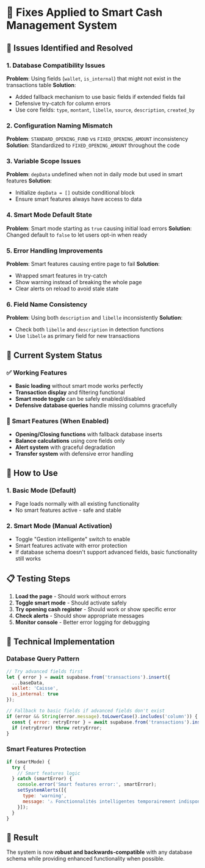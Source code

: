 # 🔧 Fixes Applied to Smart Cash Management System

## 🚨 Issues Identified and Resolved

### 1. **Database Compatibility Issues**
**Problem**: Using fields (`wallet`, `is_internal`) that might not exist in the transactions table
**Solution**: 
- Added fallback mechanism to use basic fields if extended fields fail
- Defensive try-catch for column errors
- Use core fields: `type`, `montant`, `libelle`, `source`, `description`, `created_by`

### 2. **Configuration Naming Mismatch**
**Problem**: `STANDARD_OPENING_FUND` vs `FIXED_OPENING_AMOUNT` inconsistency
**Solution**: Standardized to `FIXED_OPENING_AMOUNT` throughout the code

### 3. **Variable Scope Issues**
**Problem**: `depData` undefined when not in daily mode but used in smart features
**Solution**: 
- Initialize `depData = []` outside conditional block
- Ensure smart features always have access to data

### 4. **Smart Mode Default State**
**Problem**: Smart mode starting as `true` causing initial load errors
**Solution**: Changed default to `false` to let users opt-in when ready

### 5. **Error Handling Improvements**
**Problem**: Smart features causing entire page to fail
**Solution**: 
- Wrapped smart features in try-catch
- Show warning instead of breaking the whole page
- Clear alerts on reload to avoid stale state

### 6. **Field Name Consistency**
**Problem**: Using both `description` and `libelle` inconsistently
**Solution**: 
- Check both `libelle` and `description` in detection functions
- Use `libelle` as primary field for new transactions

## 🎯 Current System Status

### ✅ Working Features
- **Basic loading** without smart mode works perfectly
- **Transaction display** and filtering functional
- **Smart mode toggle** can be safely enabled/disabled
- **Defensive database queries** handle missing columns gracefully

### 🧠 Smart Features (When Enabled)
- **Opening/Closing functions** with fallback database inserts
- **Balance calculations** using core fields only
- **Alert system** with graceful degradation
- **Transfer system** with defensive error handling

## 🚀 How to Use

### 1. **Basic Mode** (Default)
- Page loads normally with all existing functionality
- No smart features active - safe and stable

### 2. **Smart Mode** (Manual Activation)
- Toggle "Gestion intelligente" switch to enable
- Smart features activate with error protection
- If database schema doesn't support advanced fields, basic functionality still works

## 📋 Testing Steps

1. **Load the page** - Should work without errors
2. **Toggle smart mode** - Should activate safely
3. **Try opening cash register** - Should work or show specific error
4. **Check alerts** - Should show appropriate messages
5. **Monitor console** - Better error logging for debugging

## 🔧 Technical Implementation

### Database Query Pattern
```javascript
// Try advanced fields first
let { error } = await supabase.from('transactions').insert({
  ...baseData,
  wallet: 'Caisse',
  is_internal: true
});

// Fallback to basic fields if advanced fields don't exist
if (error && String(error.message).toLowerCase().includes('column')) {
  const { error: retryError } = await supabase.from('transactions').insert(baseData);
  if (retryError) throw retryError;
}
```

### Smart Features Protection
```javascript
if (smartMode) {
  try {
    // Smart features logic
  } catch (smartError) {
    console.error('Smart features error:', smartError);
    setSystemAlerts([{
      type: 'warning',
      message: '⚠️ Fonctionnalités intelligentes temporairement indisponibles.'
    }]);
  }
}
```

## 🎉 Result
The system is now **robust and backwards-compatible** with any database schema while providing enhanced functionality when possible.
